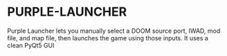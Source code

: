 # PURPLE-LAUNCHER
Purple Launcher lets you manually select a DOOM source port, IWAD, mod file, and map file, then launches the game using those inputs. It uses a clean PyQt5 GUI

